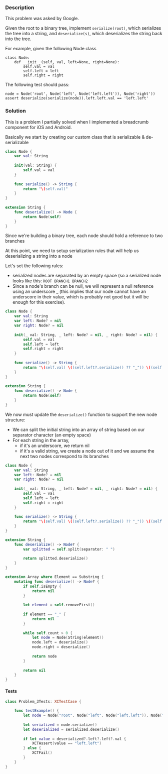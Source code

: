 ### Description

This problem was asked by Google.

Given the root to a binary tree, implement `serialize(root)`, which serializes the tree into a string, and `deserialize(s)`, which deserializes the string back into the tree.

For example, given the following Node class

```
class Node:
    def __init__(self, val, left=None, right=None):
        self.val = val
        self.left = left
        self.right = right
```

The following test should pass:

```
node = Node('root', Node('left', Node('left.left')), Node('right'))
assert deserialize(serialize(node)).left.left.val == 'left.left'
```

### Solution

This is a problem I partially solved when I implemented a breadcrumb component for iOS and Android.
 
Basically we start by creating our custom class that is serializable & de-serializable

```swift
class Node {
    var val: String
    
    init(val: String) {
        self.val = val
    }
    
    func serialize() -> String {
        return "\(self.val)"
    }
}
 
extension String {
    func deserialize() -> Node {
        return Node(self)
    }
}
```

Since we're building a binary tree, each node should hold a reference to two branches
 
At this point, we need to setup serialization rules that will help us deserializing a string into a node

Let's set the following rules:
- serialized nodes are separated by an empty space (so a serialized node looks like this: `ROOT BRANCH1 BRANCH2`
- Since a node's branch can be null, we will represent a null reference using an underscore _ (this implies that our node cannot have an underscore in their value, which is probably not good but it will be enough for this exercise).


```swift
class Node {
    var val: String
    var left: Node? = nil
    var right: Node? = nil
    
    init(_ val: String, _ left: Node? = nil, _ right: Node? = nil) {
        self.val = val
        self.left = left
        self.right = right
    }
    
    func serialize() -> String {
        return "\(self.val) \((self.left?.serialize() ?? "_")) \((self.right?.serialize() ?? "_")) "
    }
}
 
extension String {
    func deserialize() -> Node {
        return Node(self)
    }
}
```

We now must update the `deserialize()` function to support the new node structure:
 
- We can split the initial string into an array of string based on our separator character (an empty space)
- For each string in the array,
    - if it's an underscore, we return nil
    - if it's a valid string, we create a node out of it and we assume the next two nodes correspond to its branches

```swift
class Node {
    var val: String
    var left: Node? = nil
    var right: Node? = nil
    
    init(_ val: String, _ left: Node? = nil, _ right: Node? = nil) {
        self.val = val
        self.left = left
        self.right = right
    }
    
    func serialize() -> String {
        return "\(self.val) \((self.left?.serialize() ?? "_")) \((self.right?.serialize() ?? "_")) "
    }
}

extension String {
    func deserialize() -> Node? {
        var splitted = self.split(separator: " ")
        
        return splitted.deserialize()
    }
}

extension Array where Element == Substring {
    mutating func deserialize() -> Node? {
        if self.isEmpty {
            return nil
        }
        
        let element = self.removeFirst()
        
        if element == "_" {
            return nil
        }
        
        while self.count > 0 {
            let node = Node(String(element))
            node.left = deserialize()
            node.right = deserialize()
            
            return node
        }
        
        return nil
    }
}
```

#### Tests

```swift
class Problem_3Tests: XCTestCase {

    func testExample() {
        let node = Node("root", Node("left", Node("left.left")), Node("right"))
        
        let serialized = node.serialize()
        let deserialized = serialized.deserialize()
        
        if let value = deserialized?.left?.left?.val {
            XCTAssert(value == "left.left")
        } else {
            XCTFail()
        }
    }
}
```